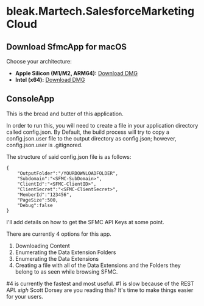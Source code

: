 # bleak.Martech.SalesforceMarketingCloud

## Download SfmcApp for macOS

Choose your architecture:
- **Apple Silicon (M1/M2, ARM64):** [Download DMG](https://github.com/jamalkhan/bleak.Martech.SalesforceMarketingCloud/releases/download/v1.1.5/SfmcApp-macOS-arm64-1.1.5.dmg)
- **Intel (x64):** [Download DMG](https://github.com/jamalkhan/bleak.Martech.SalesforceMarketingCloud/releases/download/v1.1.5/SfmcApp-macOS-x64-1.1.5.dmg)

## ConsoleApp

This is the bread and butter of this application.

In order to run this, you will need to create a file in your application directory called config.json. By Default, the build process will try to copy a config.json.user file to the output directory as config.json; however, config.json.user is .gitignored.

The structure of said config.json file is as follows:

```
{
    "OutputFolder":"/YOURDOWNLOADFOLDER",
    "Subdomain":"<SFMC-SubDomain>",
    "ClientId":"<SFMC-ClientID>",
    "ClientSecret":"<SFMC-ClientSecret>",
    "MemberId":"123456",
    "PageSize":500,
    "Debug":false
}
```

I'll add details on how to get the SFMC API Keys at some point.

There are currently 4 options for this app.

1. Downloading Content
2. Enumerating the Data Extension Folders
3. Enumerating the Data Extensions
4. Creating a file with all of the Data Extensions and the Folders they belong to as seen while browsing SFMC.

#4 is currently the fastest and most useful.
#1 is slow because of the REST API. *sigh* Scott Dorsey are you reading this? It's time to make things easier for your users.